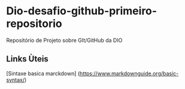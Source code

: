 # Dio-desafio-github-primeiro-repositorio
Repositório de Projeto sobre GIt/GitHub da DIO

## Links Ùteis
[Sintaxe basica marckdown] (https://www.markdownguide.org/basic-syntax/)
